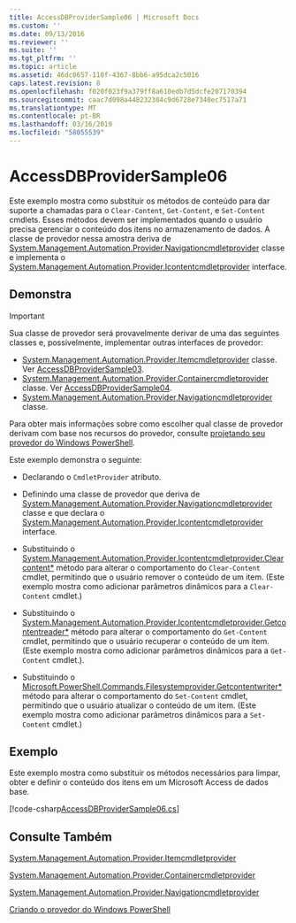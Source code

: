 ```yaml
---
title: AccessDBProviderSample06 | Microsoft Docs
ms.custom: ''
ms.date: 09/13/2016
ms.reviewer: ''
ms.suite: ''
ms.tgt_pltfrm: ''
ms.topic: article
ms.assetid: 46dc0657-110f-4367-8bb6-a95dca2c5016
caps.latest.revision: 8
ms.openlocfilehash: f020f023f9a379ff8a610edb7d5dcfe207170394
ms.sourcegitcommit: caac7d098a448232304c9d6728e7340ec7517a71
ms.translationtype: MT
ms.contentlocale: pt-BR
ms.lasthandoff: 03/16/2019
ms.locfileid: "58055539"
---
```

# <a name="accessdbprovidersample06"></a>AccessDBProviderSample06

Este exemplo mostra como substituir os métodos de conteúdo para dar suporte a chamadas para o `Clear-Content`, `Get-Content`, e `Set-Content` cmdlets. Esses métodos devem ser implementados quando o usuário precisa gerenciar o conteúdo dos itens no armazenamento de dados. A classe de provedor nessa amostra deriva de [System.Management.Automation.Provider.Navigationcmdletprovider](/dotnet/api/System.Management.Automation.Provider.NavigationCmdletProvider) classe e implementa o [ System.Management.Automation.Provider.Icontentcmdletprovider](/dotnet/api/System.Management.Automation.Provider.IContentCmdletProvider) interface.

## <a name="demonstrates"></a>Demonstra

> [!IMPORTANT]
> Sua classe de provedor será provavelmente derivar de uma das seguintes classes e, possivelmente, implementar outras interfaces de provedor:
>
> -   [System.Management.Automation.Provider.Itemcmdletprovider](/dotnet/api/System.Management.Automation.Provider.ItemCmdletProvider) classe. Ver [AccessDBProviderSample03](./accessdbprovidersample03.md).
> -   [System.Management.Automation.Provider.Containercmdletprovider](/dotnet/api/System.Management.Automation.Provider.ContainerCmdletProvider) classe. Ver [AccessDBProviderSample04](./accessdbprovidersample04.md).
> -   [System.Management.Automation.Provider.Navigationcmdletprovider](/dotnet/api/System.Management.Automation.Provider.NavigationCmdletProvider) classe.
>
> Para obter mais informações sobre como escolher qual classe de provedor derivam com base nos recursos do provedor, consulte [projetando seu provedor do Windows PowerShell](./provider-types.md).

Este exemplo demonstra o seguinte:

- Declarando o `CmdletProvider` atributo.

- Definindo uma classe de provedor que deriva de [System.Management.Automation.Provider.Navigationcmdletprovider](/dotnet/api/System.Management.Automation.Provider.NavigationCmdletProvider) classe e que declara o [ System.Management.Automation.Provider.Icontentcmdletprovider](/dotnet/api/System.Management.Automation.Provider.IContentCmdletProvider) interface.

- Substituindo o [System.Management.Automation.Provider.Icontentcmdletprovider.Clearcontent*](/dotnet/api/System.Management.Automation.Provider.IContentCmdletProvider.ClearContent) método para alterar o comportamento do `Clear-Content` cmdlet, permitindo que o usuário remover o conteúdo de um item. (Este exemplo mostra como adicionar parâmetros dinâmicos para a `Clear-Content` cmdlet.)

- Substituindo o [System.Management.Automation.Provider.Icontentcmdletprovider.Getcontentreader*](/dotnet/api/System.Management.Automation.Provider.IContentCmdletProvider.GetContentReader) método para alterar o comportamento do `Get-Content` cmdlet, permitindo que o usuário recuperar o conteúdo de um item. (Este exemplo mostra como adicionar parâmetros dinâmicos para a `Get-Content` cmdlet.).

- Substituindo o [Microsoft.PowerShell.Commands.Filesystemprovider.Getcontentwriter*](/dotnet/api/Microsoft.PowerShell.Commands.FileSystemProvider.GetContentWriter) método para alterar o comportamento do `Set-Content` cmdlet, permitindo que o usuário atualizar o conteúdo de um item. (Este exemplo mostra como adicionar parâmetros dinâmicos para a `Set-Content` cmdlet.)

## <a name="example"></a>Exemplo

Este exemplo mostra como substituir os métodos necessários para limpar, obter e definir o conteúdo dos itens em um Microsoft Access de dados base.

[!code-csharp[AccessDBProviderSample06.cs](../../powershell-sdk-samples/SDK-2.0/csharp/AccessDBProviderSample06/AccessDBProviderSample06.cs#L11-L2399 "AccessDBProviderSample06.cs")]

## <a name="see-also"></a>Consulte Também

[System.Management.Automation.Provider.Itemcmdletprovider](/dotnet/api/System.Management.Automation.Provider.ItemCmdletProvider)

[System.Management.Automation.Provider.Containercmdletprovider](/dotnet/api/System.Management.Automation.Provider.ContainerCmdletProvider)

[System.Management.Automation.Provider.Navigationcmdletprovider](/dotnet/api/System.Management.Automation.Provider.NavigationCmdletProvider)

[Criando o provedor do Windows PowerShell](./provider-types.md)